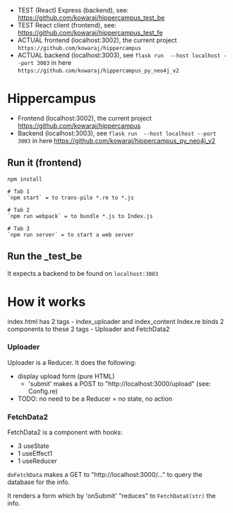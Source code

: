 - TEST (React) Express (backend), see: https://github.com/kowaraj/hippercampus_test_be
- TEST React client (frontend), see: https://github.com/kowaraj/hippercampus_test_fe
- ACTUAL frontend (localhost:3002), the current project `https://github.com/kowaraj/hippercampus`
- ACTUAL backend (localhost:3003), see `flask run  --host localhost --port 3003` in here `https://github.com/kowaraj/hippercampus_py_neo4j_v2`

# Hippercampus

- Frontend (localhost:3002), the current project https://github.com/kowaraj/hippercampus
- Backend (localhost:3003), see `flask run  --host localhost --port 3003` in here https://github.com/kowaraj/hippercampus_py_neo4j_v2

## Run it (frontend)
```
npm install

# Tab 1
`npm start` = to trans-pile *.re to *.js

# Tab 2
`npm run webpack` = to bundle *.js to Index.js

# Tab 3
`npm run server` = to start a web server
```

## Run the _test_be

It expects a backend to be found on `localhost:3003`

# How it works

index.html has 2 tags - index_uploader and index_content
Index.re binds 2 components to these 2 tags - Uploader and FetchData2

### Uploader 

Uploader is a Reducer. It does the following:
- display upload form (pure HTML)
  - 'submit' makes a POST to "http://localhost:3000/upload" (see: Config.re)
- TODO: no need to be a Reducer = no state, no action

### FetchData2

FetchData2 is a component with hooks:
- 3 useState
- 1 useEffect1
- 1 useReducer

`doFetchData` makes a GET to "http://localhost:3000/..." to query the database for the info.

It renders a form which by 'onSubmit' "reduces" to `FetchDataX(str)` the info.




